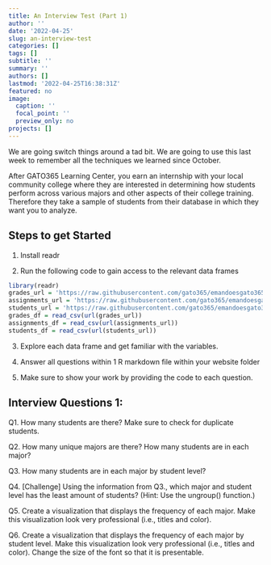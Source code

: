 ```yaml
---
title: An Interview Test (Part 1)
author: ''
date: '2022-04-25'
slug: an-interview-test
categories: []
tags: []
subtitle: ''
summary: ''
authors: []
lastmod: '2022-04-25T16:38:31Z'
featured: no
image:
  caption: ''
  focal_point: ''
  preview_only: no
projects: []
---
```



We are going switch things around a tad bit. We are going to use this last week to remember all the techniques we learned since October. 

After GATO365 Learning Center, you earn an internship with your local community college where they are interested in determining how students perform across various majors and other aspects of their college training.  Therefore they take a sample of students from their database in which they want you to analyze.

## Steps to get Started

1. Install readr

2. Run the following code to gain access to the relevant data frames

```r
library(readr)
grades_url = 'https://raw.githubusercontent.com/gato365/emandoesgato365/main/content/post/2022-04-25-an-interview-test/grades.csv'
assignments_url = 'https://raw.githubusercontent.com/gato365/emandoesgato365/main/content/post/2022-04-25-an-interview-test/assignments.csv' 
students_url = 'https://raw.githubusercontent.com/gato365/emandoesgato365/main/content/post/2022-04-25-an-interview-test/students.csv'
grades_df = read_csv(url(grades_url))
assignments_df = read_csv(url(assignments_url))
students_df = read_csv(url(students_url))
```


3. Explore each data frame and get familiar with the variables.

4. Answer all questions within 1 R markdown file within your website folder

5. Make sure to show your work by providing the code to each question.

## Interview Questions 1:

Q1. How many students are there? Make sure to check for duplicate students.

Q2. How many unique majors are there? How many students are in each major? 

Q3. How many students are in each major by student level?

Q4. [Challenge] Using the information from Q3., which major and student level has the least amount of students? (Hint: Use the ungroup() function.)

Q5. Create a visualization that displays the frequency of each major. Make this visualization look very professional (i.e., titles and color).


Q6. Create a visualization that displays the frequency of each major by student level. Make this visualization look very professional (i.e., titles and color). Change the size of the font so that it is presentable.


<!-- Day 2: Join Data sets and analyze -->
<!-- Day 3: One Way ANOVA by Majors -->
<!-- Day 3: KNN -->
<!-- Day 4: develop an R Shiny -->
